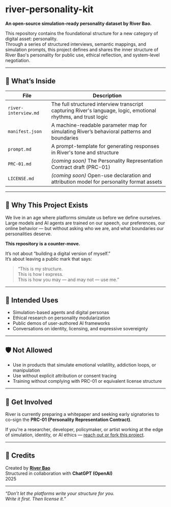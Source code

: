 # river-personality-kit

**An open-source simulation-ready personality dataset by River Bao.**

This repository contains the foundational structure for a new category of digital asset: personality.  
Through a series of structured interviews, semantic mappings, and simulation prompts, this project defines and shares the inner structure of River Bao's personality for public use, ethical reflection, and system-level negotiation.

---

## 📁 What’s Inside

| File | Description |
|------|-------------|
| `river-interview.md` | The full structured interview transcript capturing River's language, logic, emotional rhythms, and trust logic |
| `manifest.json` | A machine-readable parameter map for simulating River’s behavioral patterns and boundaries |
| `prompt.md` | A prompt-template for generating responses in River's tone and structure |
| `PRC-01.md` | *(coming soon)* The Personality Representation Contract draft (PRC-01) |
| `LICENSE.md` | *(coming soon)* Open-use declaration and attribution model for personality format assets |

---

## 🧠 Why This Project Exists

We live in an age where platforms simulate us before we define ourselves.  
Large models and AI agents are trained on our speech, our preferences, our online behavior — but without asking who we are, and what boundaries our personalities deserve.

**This repository is a counter-move.**

It’s not about “building a digital version of myself.”  
It’s about leaving a public mark that says:

> “This is my structure.  
> This is how I express.  
> This is how you may — and may not — use me.”  

---

## 🚧 Intended Uses

- Simulation-based agents and digital personas  
- Ethical research on personality modularization  
- Public demos of user-authored AI frameworks  
- Conversations on identity, licensing, and expressive sovereignty

---

## 🛡️ Not Allowed

- Use in products that simulate emotional volatility, addiction loops, or manipulation
- Use without explicit attribution or consent tracing
- Training without complying with PRC-01 or equivalent license structure

---

## 🧾 Get Involved

River is currently preparing a whitepaper and seeking early signatories to co-sign the **PRC-01 (Personality Representation Contract)**.

If you're a researcher, developer, policymaker, or artist working at the edge of simulation, identity, or AI ethics — [reach out or fork this project](#).

---

## 🌱 Credits

Created by **[River Bao](#)**  
Structured in collaboration with **ChatGPT (OpenAI)**  
2025

---

*“Don’t let the platforms write your structure for you.  
Write it first. Then license it.”*
